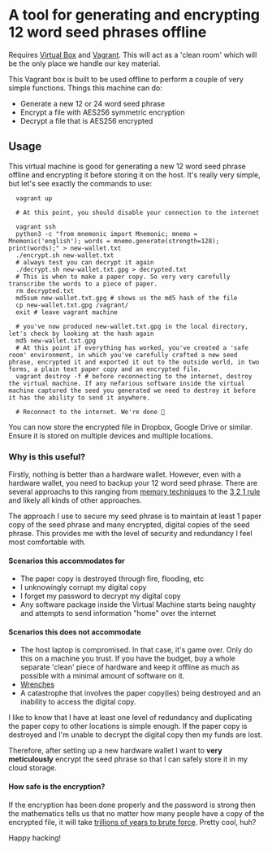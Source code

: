 # A tool for generating and encrypting 12 word seed phrases offline

Requires [Virtual Box](https://www.virtualbox.org/) and [Vagrant](https://www.vagrantup.com/). This will act as a 'clean room' which will be the only place we handle our key material.

This Vagrant box is built to be used offline to perform a couple of very simple functions. Things this machine can do:

* Generate a new 12 or 24 word seed phrase
* Encrypt a file with AES256 symmetric encryption
* Decrypt a file that is AES256 encrypted

## Usage
This virtual machine is good for generating a new 12 word seed phrase offline and encrypting it before storing it on the host. It's really very simple, but let's see exactly the commands to use:
```
  vagrant up
  
  # At this point, you should disable your connection to the internet
  
  vagrant ssh
  python3 -c "from mnemonic import Mnemonic; mnemo = Mnemonic('english'); words = mnemo.generate(strength=128); print(words);" > new-wallet.txt
  ./encrypt.sh new-wallet.txt
  # always test you can decrypt it again
  ./decrypt.sh new-wallet.txt.gpg > decrypted.txt
  # This is when to make a paper copy. So very very carefully transcribe the words to a piece of paper.
  rm decrypted.txt
  md5sum new-wallet.txt.gpg # shows us the md5 hash of the file
  cp new-wallet.txt.gpg /vagrant/
  exit # leave vagrant machine
  
  # you've now produced new-wallet.txt.gpg in the local directory, let's check by looking at the hash again
  md5 new-wallet.txt.gpg
  # At this point if everything has worked, you've created a 'safe room' environment, in which you've carefully crafted a new seed phrase, encrypted it and exported it out to the outside world, in two forms, a plain text paper copy and an encrypted file.
  vagrant destroy -f # before reconnecting to the internet, destroy the virtual machine. If any nefarious software inside the virtual machine captured the seed you generated we need to destroy it before it has the ability to send it anywhere.
  
  # Reconnect to the internet. We're done 🍻
```

You can now store the encrypted file in Dropbox, Google Drive or similar. Ensure it is stored on multiple devices and multiple locations.

### Why is this useful?

Firstly, nothing is better than a hardware wallet. However, even with a hardware wallet, you need to backup your 12 word seed phrase. There are several approachs to this ranging from [memory techniques](https://blog.trezor.io/how-to-memorize-a-seed-phrase-building-narratives-from-nonsense-a306e48dfb39) to the [3 2 1 rule](https://en.wikipedia.org/wiki/Backup#Storage) and likely all kinds of other approaches.

The approach I use to secure my seed phrase is to maintain at least 1 paper copy of the seed phrase and many encrypted, digital copies of the seed phrase. This provides me with the level of security and redundancy I feel most comfortable with. 


#### Scenarios this accommodates for

* The paper copy is destroyed through fire, flooding, etc
* I unknowingly corrupt my digital copy
* I forget my password to decrypt my digital copy
* Any software package inside the Virtual Machine starts being naughty and attempts to send information "home" over the internet

#### Scenarios this does not accommodate

* The host laptop is compromised. In that case, it's game over. Only do this on a machine you trust. If you have the budget, buy a whole separate 'clean' piece of hardware and keep it offline as much as possible with a minimal amount of software on it.
* [Wrenches](https://xkcd.com/538/)
* A catastrophe that involves the paper copy(ies) being destroyed and an inability to access the digital copy.

I like to know that I have at least one level of redundancy and duplicating the paper copy to other locations is simple enough. If the paper copy is destroyed and I'm unable to decrypt the digital copy then my funds are lost.

Therefore, after setting up a new hardware wallet I want to **very meticulously** encrypt the seed phrase so that I can safely store it in my cloud storage.


#### How safe is the encryption?

If the encryption has been done properly and the password is strong then the mathematics tells us that no matter how many people have a copy of the encrypted file, it will take [trillions of years to brute force](https://scrambox.com/article/brute-force-aes/). Pretty cool, huh?


Happy hacking!

